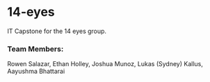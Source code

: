 # 14-eyes
IT Capstone for the 14 eyes group.

### Team Members:
Rowen Salazar, Ethan Holley, Joshua Munoz, Lukas (Sydney) Kallus, Aayushma Bhattarai
